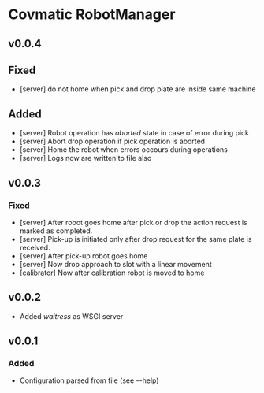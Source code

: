 # Covmatic RobotManager

## v0.0.4

## Fixed
- [server] do not home when pick and drop plate are inside same machine

## Added
- [server] Robot operation has *aborted* state in case of error during pick
- [server] Abort drop operation if pick operation is aborted
- [server] Home the robot when errors occours during operations
- [server] Logs now are written to file also

## v0.0.3

### Fixed
- [server] After robot goes home after pick or drop the action request is marked as completed.
- [server] Pick-up is initiated only after drop request for the same plate is received.
- [server] After pick-up robot goes home
- [server] Now drop approach to slot with a linear movement
- [calibrator] Now after calibration robot is moved to home

## v0.0.2

- Added *waitress* as WSGI server


## v0.0.1

### Added
- Configuration parsed from file (see --help)